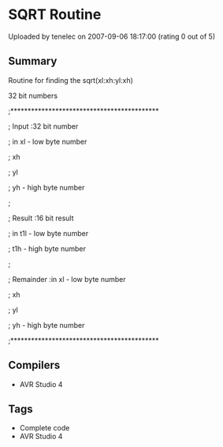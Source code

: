 # SQRT Routine

Uploaded by tenelec on 2007-09-06 18:17:00 (rating 0 out of 5)

## Summary

Routine for finding the sqrt(xl:xh:yl:xh)  

32 bit numbers


;*******************************************  

; Input :32 bit number  

; in xl - low byte number  

; xh  

; yl  

; yh - high byte number  

;  

; Result :16 bit result  

; in t1l - low byte number  

; t1h - high byte number  

;  

; Remainder :in xl - low byte number  

; xh  

; yl  

; yh - high byte number  

;*******************************************

## Compilers

- AVR Studio 4

## Tags

- Complete code
- AVR Studio 4
